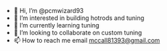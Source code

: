 - 👋 Hi, I’m @pcmwizard93
- 👀 I’m interested in building hotrods and tuning  
- 🌱 I’m currently learning tuning 
- 💞️ I’m looking to collaborate on custom tuning
- 📫 How to reach me email mccall81393@gmail.com

<!---
pcmwizard93/pcmwizard93 is a ✨ special ✨ repository because its `README.md` (this file) appears on your GitHub profile.
You can click the Preview link to take a look at your changes.
--->
